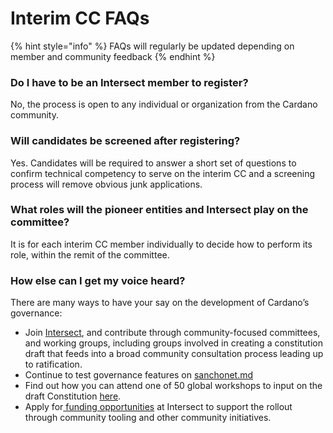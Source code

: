 # Interim CC FAQs

{% hint style="info" %}
FAQs will regularly be updated depending on member and community feedback
{% endhint %}

### Do I have to be an Intersect member to register?

No, the process is open to any individual or organization from the Cardano community.

### Will candidates be screened after registering?

Yes. Candidates will be required to answer a short set of questions to confirm technical competency to serve on the interim CC and a screening process will remove obvious junk applications.

### What roles will the pioneer entities and Intersect play on the committee?&#x20;

It is for each interim CC member individually to decide how to perform its role, within the remit of the committee.

### How else can I get my voice heard?

There are many ways to have your say on the development of Cardano’s governance:

* Join [Intersect](https://intersectmbo.org/), and contribute through community-focused committees, and working groups, including groups involved in creating a constitution draft that feeds into a broad community consultation process leading up to ratification.
* Continue to test governance features on [sanchonet.md](../../../sanchonet.md "mention")
* Find out how you can attend one of 50 global workshops to input on the draft Constitution [here](https://www.intersectmbo.org/news/have-your-say-kicking-off-global-workshops-to-draft-the-final-constitution).
* Apply for[ funding opportunities](https://www.intersectmbo.org/grants) at Intersect to support the rollout through community tooling and other community initiatives.
